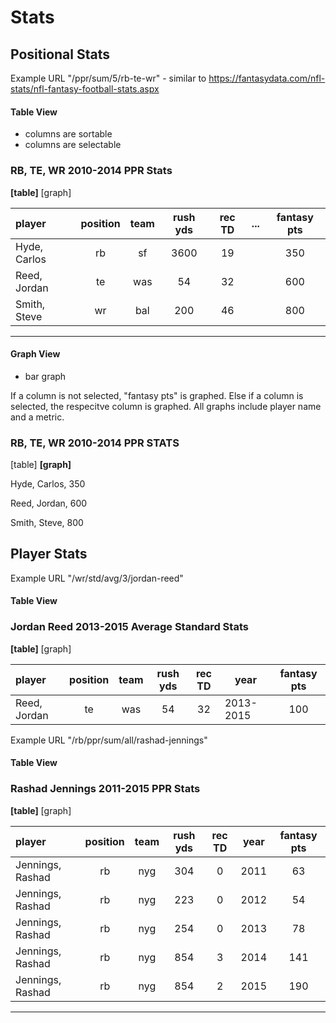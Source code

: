 # Stats

## Positional Stats

Example URL "/ppr/sum/5/rb-te-wr" - similar to https://fantasydata.com/nfl-stats/nfl-fantasy-football-stats.aspx

#### Table View

- columns are sortable
- columns are selectable

### RB, TE, WR 2010-2014 PPR Stats

**[table]** [graph]

| player | position | team | rush yds | rec TD | ... | fantasy pts |
|:------ |:--------:|:----:|:--------:|:------:| --- |:-----------:|
Hyde, Carlos | rb | sf | 3600 | 19 | | 350 
Reed, Jordan | te | was| 54  | 32 | | 600
Smith, Steve | wr | bal| 200  | 46 | | 800 

---

#### Graph View

- bar graph

If a column is not selected, "fantasy pts" is graphed. Else if a column is selected, the respecitve column is graphed. All graphs include player name and a metric.

### RB, TE, WR 2010-2014 PPR STATS

[table] **[graph]**
		
Hyde, Carlos, 350

Reed, Jordan, 600

Smith, Steve, 800

## Player Stats

Example URL "/wr/std/avg/3/jordan-reed"

#### Table View

### Jordan Reed 2013-2015 Average Standard Stats

**[table]** [graph]

| player | position | team | rush yds | rec TD | year | fantasy pts |
|:------ |:--------:|:----:|:--------:|:------:| --- |:-----------:|
Reed, Jordan | te | was| 54  | 32 | 2013-2015 | 100


Example URL "/rb/ppr/sum/all/rashad-jennings"

#### Table View

### Rashad Jennings 2011-2015 PPR Stats

**[table]** [graph]

| player | position | team | rush yds | rec TD | year | fantasy pts |
|:------ |:--------:|:----:|:--------:|:------:| --- |:-----------:|
Jennings, Rashad | rb | nyg | 304  | 0 | 2011 | 63
Jennings, Rashad | rb | nyg | 223  | 0 | 2012 | 54
Jennings, Rashad | rb | nyg | 254  | 0 | 2013 | 78
Jennings, Rashad | rb | nyg | 854  | 3 | 2014 | 141
Jennings, Rashad | rb | nyg | 854  | 2 | 2015 | 190

---
